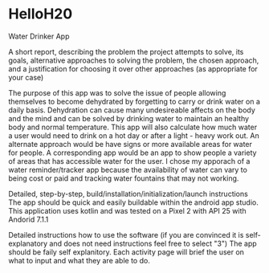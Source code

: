 # HelloH20
Water Drinker App

A short report, describing the problem the project attempts to solve, its goals, alternative approaches to solving the problem, the chosen approach, 
and a justification for choosing it over other approaches (as appropriate for your case) 

  The purpose of this app was to solve the issue of people allowing themselves to become dehydrated by forgetting to carry or drink water on a daily basis. Dehydration
  can cause many undesireable affects on the body and the mind and can be solved by drinking water to maintain an healthy body and normal temperature. This app will also calculate
  how much water a user would need to drink on a hot day or after a light - heavy work out. An alternate approach would be have signs or more available areas for water for people.
  A corresponding app would be an app to show people a variety of areas that has accessible water for the user. I chose my apporach of a water reminder/tracker app because
  the availability of water can vary to being cost or paid and tracking water fountains that may not working.
  
Detailed, step-by-step, build/installation/initialization/launch instructions 
  The app should be quick and easily buildable within the android app studio. This application uses kotlin and was tested on a Pixel 2 with API 25 with Andorid 7.1.1
  
Detailed instructions how to use the software (if you are convinced it is self-explanatory and does not need instructions feel free to select "3")
  The app should be faily self explanitory. Each activity page will brief the user on what to input and what they are able to do.
   
